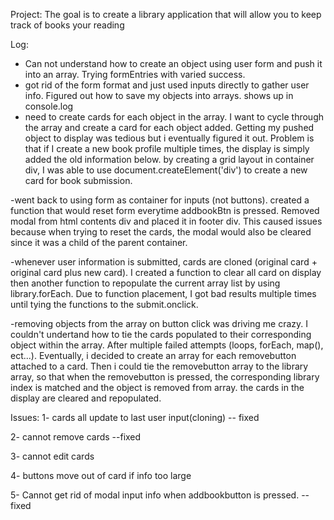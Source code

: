 Project: The goal is to create a library application that will allow you to keep track of books your reading


Log: 
- Can not understand how to create an object using user form and push it into an array. Trying formEntries with varied success. 
 - got rid of the form format and just used inputs directly to gather user info. Figured out how to save my objects into arrays. shows up in console.log
- need to create cards for each object in the array. I want to cycle through the array and create a card for each object added. Getting my pushed object to display was tedious but i eventually figured it out. Problem is that if I create a new book profile multiple times, the display is simply added the old information below. by creating a grid layout in container div, I was able to use document.createElement('div') to create a new card for book submission. 

-went back to using form as container for inputs (not buttons). created a function that would reset form everytime addbookBtn is pressed. Removed modal from html contents div and placed it in footer div. This caused issues because when trying to reset the cards, the modal would also be cleared since it was a child of the parent container.

-whenever user information is submitted, cards are cloned (original card + original card plus new card). I created a function to clear all card on display then another function to repopulate the current array list by using library.forEach. Due to function placement, I got bad results multiple times until tying the functions to the submit.onclick.

-removing objects from the array on button click was driving me crazy. I couldn't undertand how to tie the cards populated to their corresponding object within the array. After multiple failed attempts (loops, forEach, map(), ect...). Eventually, i decided to create an array for each removebutton attached to a card. Then i could tie the removebutton array to the library array, so that when the removebutton is pressed, the corresponding library index is matched and the object is removed from array. the cards in the display are cleared and repopulated.


Issues: 
1- cards all update to last user input(cloning) -- fixed

2- cannot remove cards --fixed

3- cannot edit cards

4- buttons move out of card if info too large

5- Cannot get rid of modal input info when addbookbutton is pressed. -- fixed
